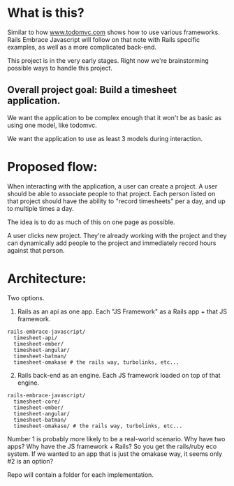 # What is this?

Similar to how www.todomvc.com shows how to use various frameworks. Rails Embrace Javascript will follow on that note with Rails specific examples, as well as a more complicated back-end.

This project is in the very early stages. Right now we're brainstorming possible ways to handle this project.

## Overall project goal: Build a timesheet application.

We want the application to be complex enough that it won't be as basic as using one model, like todomvc.

We want the application to use as least 3 models during interaction.

# Proposed flow:

When interacting with the application, a user can create a project.
A user should be able to associate people to that project.
Each person listed on that project should have the ability to "record timesheets" per a day, and up to multiple times a day.

The idea is to do as much of this on one page as possible. 

A user clicks new project. They're already working with the project and they can dynamically add people to the project and immediately record hours against that person.

# Architecture:

Two options.

1) Rails as an api as one app. Each "JS Framework" as a Rails app + that JS framework.

```
rails-embrace-javascript/
  timesheet-api/
  timesheet-ember/
  timesheet-angular/
  timesheet-batman/
  timesheet-omakase # the rails way, turbolinks, etc...
```

2) Rails back-end as an engine. Each JS framework loaded on top of that engine.
```
rails-embrace-javascript/
  timesheet-core/
  timesheet-ember/
  timesheet-angular/
  timesheet-batman/
  timesheet-omakase/ # the rails way, turbolinks, etc...
```

Number 1 is probably more likely to be a real-world scenario. Why have two apps? Why have the JS framework + Rails? So you get the rails/ruby eco system.
If we wanted to an app that is just the omakase way, it seems only #2 is an option?

Repo will contain a folder for each implementation.
